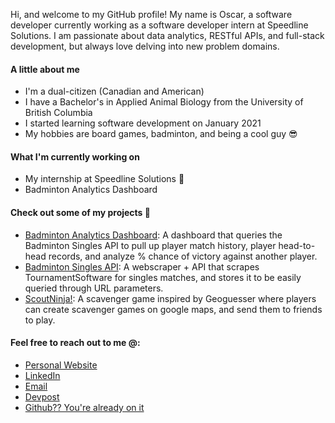 Hi, and welcome to my GitHub profile! My name is Oscar, a software developer currently working as a software developer intern at Speedline Solutions. I am passionate about data analytics, RESTful APIs, and full-stack development, but always love delving into new problem domains. 

#### A little about me
* I'm a dual-citizen (Canadian and American)
* I have a Bachelor's in Applied Animal Biology from the University of British Columbia
* I started learning software development on January 2021
* My hobbies are board games, badminton, and being a cool guy 😎

#### What I'm currently working on
* My internship at Speedline Solutions 🍕
* Badminton Analytics Dashboard

#### Check out some of my projects 📖
* [Badminton Analytics Dashboard](http://analytics.badminton-api.com): A dashboard that queries the Badminton Singles API to pull up player match history, player head-to-head records, and analyze % chance of victory against another player.
* [Badminton Singles API](https://api.badminton-api.com): A webscraper + API that scrapes TournamentSoftware for singles matches, and stores it to be easily queried through URL parameters.
* [ScoutNinja!](https://scoutninja.herokuapp.com): A scavenger game inspired by Geoguesser where players can create scavenger games on google maps, and send them to friends to play.

#### Feel free to reach out to me @:
* [Personal Website](https://oscar-la.com)
* [LinkedIn](https://linkedin.com/in/oscar-la-bc/)
* [Email](mailto:oscarla5747@gmail.com)
* [Devpost](https://devpost.com/oscarla5747)
* [Github?? You're already on it](https://github.com/oscarlaaaa)
